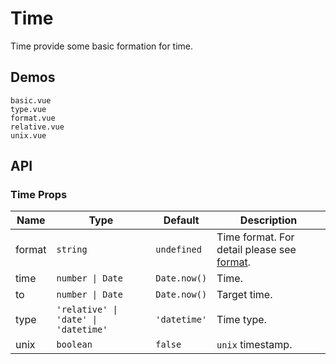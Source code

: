 # Time

Time provide some basic formation for time.

## Demos

```demo
basic.vue
type.vue
format.vue
relative.vue
unix.vue
```

## API

### Time Props

| Name | Type | Default | Description |
| --- | --- | --- | --- |
| format | `string` | `undefined` | Time format. For detail please see [format](https://date-fns.org/v2.23.0/docs/format). |
| time | `number \| Date` | `Date.now()` | Time. |
| to | `number \| Date` | `Date.now()` | Target time. |
| type | `'relative' \| 'date' \| 'datetime'` | `'datetime'` | Time type. |
| unix | `boolean` | `false` | `unix` timestamp. |
